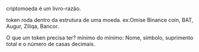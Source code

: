 criptomoeda é um livro-razão.

token roda dentro da estrutura de uma moeda.
ex:Omise Binance coin, BAT, Augur, Ziliqa, Bancor.

O que um token precisa ter? mínimo do mínimo:
Nome, simbolo, suprimento total e o número de casas decimais.


